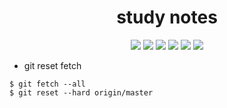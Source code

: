 <h1 align="center">study notes</h1>
<p align="center">
    <a title="Note">
        <img src="https://img.shields.io/badge/-Note-lightgrey.svg" />
    </a>
    <a title="WebGL">
        <img src="https://img.shields.io/badge/-WebGL-blue.svg" />
    </a>
    <a title="Canvas">
        <img src="https://img.shields.io/badge/-Canvas-yellowgreen.svg" />
    </a>
    <a title="React.js">
        <img src="https://img.shields.io/badge/-React.js-blueviolet.svg" />
    </a>
    <a title="Vue.js">
        <img src="https://img.shields.io/badge/-Vue.js-brightgreen.svg" />
    </a>
    <a title="JavaScript">
        <img src="https://img.shields.io/badge/-Javascript-orange.svg" />
    </a>
</p>

   
* git reset fetch 
```
$ git fetch --all   
$ git reset --hard origin/master
```  


